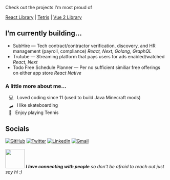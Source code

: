 Check out the projects I'm most proud of

[React Library](https://github.com/Haeven/rares-ui-library) | 
[Tetris](https://github.com/Haeven/wasm-port-tetris) | 
[Vue 2 Library](https://github.com/Haeven/vuetiful-js)

## I’m currently building...<br>
-  SubHire — Tech contract/contractor verification, discovery, and HR management (payroll, compliance) *React, Next, Golang, GraphQL*
-  Trutube — Streaming platform that pays users for ads enabled/watched *React, Next*
-  Todo Free Schedule Planner — Per no sufficient similiar free offerings on either app store *React Native*
  
### A little more about me...  
&ensp; 💻&ensp; Loved coding since 11 (used to build Java Minecraft mods)<br>
&ensp; 🛹&ensp; I like skateboarding<br>
&ensp; 🎾&ensp; Enjoy playing Tennis<br>
<!--
**Haeven/Haeven** is a ✨ _special_ ✨ repository because its `README.md` (this file) appears on your GitHub profile.

Here are some ideas to get you started:

- 🔭 I’m currently working on ...
- 🌱 I’m currently learning ...
- 👯 I’m looking to collaborate on ...
- 🤔 I’m looking for help with ...
- 💬 Ask me about ...
- 📫 How to reach me: ...
- 😄 Pronouns: ...
- ⚡ Fun fact: ...
-->

## Socials

[![GitHub](https://img.shields.io/badge/%20portfolio-%23121011.svg?style=for-the-badge&logoColor=white)](https://haeven.dev)
[![Twitter](https://img.shields.io/badge/%20Twitter-%231DA1F2.svg?style=for-the-badge&logo=Twitter&logoColor=white)](https://twitter.com/huudaaelias)
[![LinkedIn](https://img.shields.io/badge/%20linkedin-%230077B5.svg?style=for-the-badge&logo=linkedin&logoColor=white)](https://linkedin.com/in/Haeven)
[![Gmail](https://img.shields.io/badge/%20Gmail-D14836?style=for-the-badge&logo=gmail&logoColor=white)](mailto:haevenshane@gmail.com)
<br><br>
<img src="https://media.giphy.com/media/LnQjpWaON8nhr21vNW/giphy.gif" width="60"> <em><b>I love connecting with people</b> so don't be afraid to reach out just say hi</b> :)</em>
